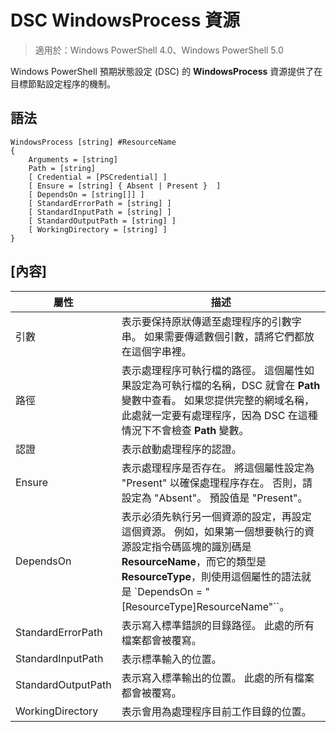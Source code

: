 # DSC WindowsProcess 資源

> 適用於：Windows PowerShell 4.0、Windows PowerShell 5.0

Windows PowerShell 預期狀態設定 (DSC) 的 **WindowsProcess** 資源提供了在目標節點設定程序的機制。

## 語法

```
WindowsProcess [string] #ResourceName
{
    Arguments = [string]
    Path = [string]
    [ Credential = [PSCredential] ]
    [ Ensure = [string] { Absent | Present }  ]
    [ DependsOn = [string[]] ]
    [ StandardErrorPath = [string] ]
    [ StandardInputPath = [string] ]
    [ StandardOutputPath = [string] ]
    [ WorkingDirectory = [string] ]
}
```

## [內容]
|  屬性  |  描述   | 
|---|---| 
| 引數| 表示要保持原狀傳遞至處理程序的引數字串。 如果需要傳遞數個引數，請將它們都放在這個字串裡。| 
| 路徑| 表示處理程序可執行檔的路徑。 這個屬性如果設定為可執行檔的名稱，DSC 就會在 __Path__ 變數中查看。 如果您提供完整的網域名稱，此處就一定要有處理程序，因為 DSC 在這種情況下不會檢查 __Path__ 變數。| 
| 認證| 表示啟動處理程序的認證。| 
| Ensure| 表示處理程序是否存在。 將這個屬性設定為 "Present" 以確保處理程序存在。 否則，請設定為 "Absent"。 預設值是 "Present"。| 
| DependsOn | 表示必須先執行另一個資源的設定，再設定這個資源。 例如，如果第一個想要執行的資源設定指令碼區塊的識別碼是 __ResourceName__，而它的類型是 __ResourceType__，則使用這個屬性的語法就是 `DependsOn = "[ResourceType]ResourceName"``。| 
| StandardErrorPath| 表示寫入標準錯誤的目錄路徑。 此處的所有檔案都會被覆寫。| 
| StandardInputPath| 表示標準輸入的位置。| 
| StandardOutputPath| 表示寫入標準輸出的位置。 此處的所有檔案都會被覆寫。| 
| WorkingDirectory| 表示會用為處理程序目前工作目錄的位置。| 
<!--HONumber=Feb16_HO4-->
